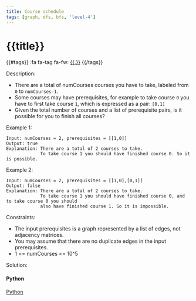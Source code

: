 ```yaml
---
title: Course schedule
tags: [graph, dfs, bfs, 'level-4']
---
```


# {{title}}

{{#tags}}
:fa fa-tag fa-fw: [{{.}}]({{tagspath}}/{{.}})
{{/tags}}

Description:

- There are a total of numCourses courses you have to take, labeled from `0` to `numCourses-1`.
- Some courses may have prerequisites, for example to take course `0` you have to first take course `1`, which is expressed as a pair: `[0,1]`
- Given the total number of courses and a list of prerequisite pairs, is it possible for you to finish all courses?

Example 1:

```text
Input: numCourses = 2, prerequisites = [[1,0]]
Output: true
Explanation: There are a total of 2 courses to take.
             To take course 1 you should have finished course 0. So it is possible.
```

Example 2:

```text
Input: numCourses = 2, prerequisites = [[1,0],[0,1]]
Output: false
Explanation: There are a total of 2 courses to take.
             To take course 1 you should have finished course 0, and to take course 0 you should
             also have finished course 1. So it is impossible.
```

Constraints:

- The input prerequisites is a graph represented by a list of edges, not adjacency matrices.
- You may assume that there are no duplicate edges in the input prerequisites.
- 1 <= numCourses <= 10^5

Solution:

<!-- tabs:start -->
#### **Python**

[Python](../pycode/graph/course-schedule.py ':include :type=code')
<!-- tabs:end -->
